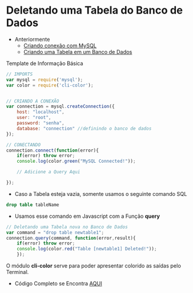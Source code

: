 # Deletando uma Tabela do Banco de Dados

* Anteriormente
  * [Criando conexão com MySQL](../../Source/Markdown/node_mysql.md)
  * [Criando uma Tabela em um Banco de Dados](../../Source/Markdown/create_table.md)

Template de Informação Básica

```javascript
// IMPORTS
var mysql = require('mysql');
var color = require('cli-color');


// CRIANDO A CONEXÃO
var connection = mysql.createConnection({
    host: "localhost",
    user: "root",
    password: "senha",
    database: "connection" //definindo o banco de dados
});

// CONECTANDO
connection.connect(function(error){
    if(error) throw error;
    console.log(color.green("MySQL Connected!"));

    // Adicione a Query Aqui

});
```

* Caso a Tabela esteja vazia, somente usamos o seguinte comando SQL

```sql
drop table tableName
```

* Usamos esse comando em Javascript com a Função **query**

```javascript
// Deletando uma Tabela nova no Banco de Dados
var command = "drop table newtable1";
connection.query(command, function(error,result){
    if(error) throw error;
    console.log(color.red("Table [newtable1] Deleted!"));
    });
```

O módulo **cli-color** serve para poder apresentar colorido as saídas pelo Terminal.

* Código Completo se Encontra [AQUI](../../Source/Javascript_Examples/delete_table.js)